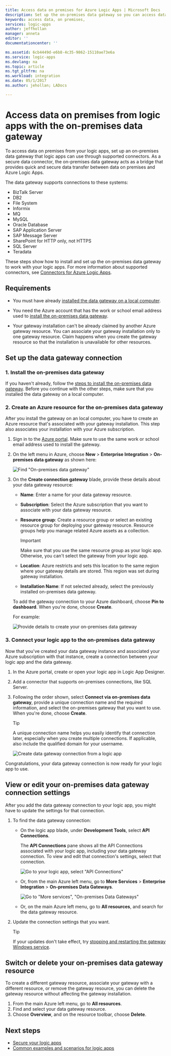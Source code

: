 ```yaml
---
title: Access data on premises for Azure Logic Apps | Microsoft Docs
description: Set up the on-premises data gateway so you can access data on premises from logic apps
keywords: access data, on premises, 
services: logic-apps
author: jeffhollan
manager: anneta
editor: ''
documentationcenter: ''

ms.assetid: 6cb4449d-e6b8-4c35-9862-15110ae73e6a
ms.service: logic-apps
ms.devlang: na
ms.topic: article
ms.tgt_pltfrm: na
ms.workload: integration
ms.date: 05/1/2017
ms.author: jehollan; LADocs

---
```

# Access data on premises from logic apps with the on-premises data gateway

To access data on premises from your logic apps, 
set up an on-premises data gateway that logic apps 
can use through supported connectors. As a secure data connector, 
the on-premises data gateway acts as a bridge that provides quick 
and secure data transfer between data on premises and Azure Logic Apps. 

The data gateway supports connections to these systems:

*   BizTalk Server
*   DB2  
*   File System
*   Informix
*   MQ
*   MySQL
*   Oracle Database 
*   SAP Application Server 
*   SAP Message Server
*   SharePoint for HTTP only, not HTTPS
*   SQL Server
*   Teradata

These steps show how to install and set up the 
on-premises data gateway to work with your logic apps. 
For more information about supported connectors, see 
[Connectors for Azure Logic Apps](../connectors/apis-list.md).

## Requirements

* You must have already 
[installed the data gateway on a local computer](logic-apps-gateway-install.md).

* You need the Azure account that has the work or school email address used 
to [install the on-premises data gateway](logic-apps-gateway-install.md#requirements).

* Your gateway installation can't be already claimed by another Azure gateway resource. 
You can associate your gateway installation only to one gateway resource. 
Claim happens when you create the gateway resource so that the installation 
is unavailable for other resources.

## Set up the data gateway connection

### 1. Install the on-premises data gateway

If you haven't already, follow the 
[steps to install the on-premises data gateway](logic-apps-gateway-install.md). 
Before you continue with the other steps, 
make sure that you installed the data gateway on a local computer.

### 2. Create an Azure resource for the on-premises data gateway

After you install the gateway on an local computer, 
you have to create an Azure resource that's associated with 
your gateway installation. This step also associates your 
installation with your Azure subscription.

1. Sign in to the [Azure portal](https://portal.azure.com "Azure portal"). 
Make sure to use the same work or school email address used to install the gateway.

2. On the left menu in Azure, 
choose **New** > **Enterprise Integration** > **On-premises data gateway** as shown here:

   ![Find "On-premises data gateway"](./media/logic-apps-gateway-connection/find-on-premises-data-gateway.png)

3. On the **Create connection gateway** blade, 
provide these details about your data gateway resource:

   * **Name**: Enter a name for your data gateway resource. 

   * **Subscription**: Select the Azure subscription 
   that you want to associate with your data gateway resource.

   * **Resource group**: Create a resource group or select an existing 
   resource group for deploying your gateway resource. 
   Resource groups help you manage related Azure assets as a collection.

     > [!IMPORTANT]
     > Make sure that you use the same resource group as your logic app.
     > Otherwise, you can't select the gateway from your logic app.

   * **Location**: Azure restricts and sets this location to the same region where 
   your gateway details are stored. This region was set during gateway installation.

   * **Installation Name**: If not selected already, select the previously installed 
   on-premises data gateway. 

   To add the gateway connection to your Azure dashboard, choose **Pin to dashboard**. 
   When you're done, choose **Create**.

   For example:

   ![Provide details to create your on-premises data gateway](./media/logic-apps-gateway-connection/createblade.png)

### 3. Connect your logic app to the on-premises data gateway

Now that you've created your data gateway instance and associated your Azure subscription 
with that instance, create a connection between your logic app and the data gateway.

1. In the Azure portal, create or open your logic app in Logic App Designer.

2. Add a connector that supports on-premises connections, like SQL Server.

3. Following the order shown, select **Connect via on-premises data gateway**, 
provide a unique connection name and the required information, 
and select the on-premises gateway that you want to use. 
When you're done, choose **Create**.

   > [!TIP]
   > A unique connection name helps 
   > you easily identify that connection later, 
   > especially when you create multiple connections. 
   > If applicable, also include the qualified domain for your username.

   ![Create data gateway connection from a logic app](./media/logic-apps-gateway-connection/blankconnection.png)

Congratulations, your data gateway connection is now ready for your logic app to use.

## View or edit your on-premises data gateway connection settings

After you add the data gateway connection to your logic app, 
you might have to update the settings for that connection. 

1. To find the data gateway connection:

   * On the logic app blade, under **Development Tools**, select **API Connections**. 
   
     The **API Connections** pane shows all the API Connections associated with your logic app, 
     including your data gateway connection. To view and edit that connection's settings, 
     select that connection.

     ![Go to your logic app, select "API Connections"](./media/logic-apps-gateway-connection/logic-app-find-api-connections.png)

   * Or, from the main Azure left menu, go to 
   **More Services** > **Enterprise Integration** > **On-premises Data Gateways**.

      ![Go to "More services", "On-premises Data Gateways"](./media/logic-apps-gateway-connection/find-on-premises-data-gateway-enterprise-integration.png)

   * Or, on the main Azure left menu, go to **All resources**, 
   and search for the data gateway resource.

2. Update the connection settings that you want.

   > [!TIP]
   > If your updates don't take effect, 
   > try [stopping and restarting the gateway Windows service](./logic-apps-gateway-install.md#restart-gateway).

## Switch or delete your on-premises data gateway resource

To create a different gateway resource, 
associate your gateway with a different resource, 
or remove the gateway resource, 
you can delete the gateway resource without 
affecting the gateway installation. 

1. From the main Azure left menu, go to **All resources**. 
2. Find and select your data gateway resource.
3. Choose **Overview**, and on the resource toolbar, choose **Delete**.

## Next steps

* [Secure your logic apps](./logic-apps-securing-a-logic-app.md)
* [Common examples and scenarios for logic apps](./logic-apps-examples-and-scenarios.md)

